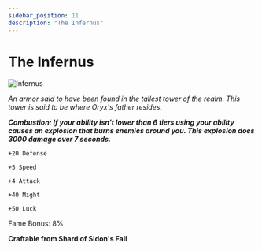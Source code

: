 ```yaml
---
sidebar_position: 11
description: "The Infernus"
---
```


# The Infernus

![Infernus](https://vwiki.valorserver.com/api/item/picture/the%20infernus)

<i>An armor said to have been found in the tallest tower of the realm. This tower is said to be where Oryx's father resides.</i>


***Combustion: If your ability isn't lower than 6 tiers using your ability causes an explosion that burns enemies around you. This explosion does 3000 damage over 7 seconds.***

    +20 Defense
    
    +5 Speed
    
    +4 Attack
    
    +40 Might
    
    +50 Luck

Fame Bonus: 8% 

**Craftable from Shard of Sidon's Fall**
